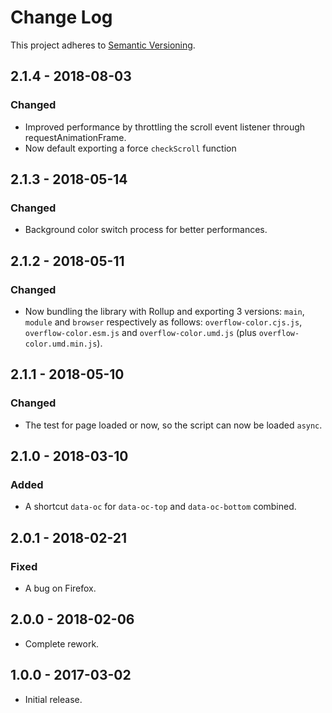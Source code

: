 # Change Log
This project adheres to [Semantic Versioning](https://semver.org/spec/v2.0.0.html).

## 2.1.4 - 2018-08-03
### Changed
- Improved performance by throttling the scroll event listener through requestAnimationFrame.
- Now default exporting a force `checkScroll` function

## 2.1.3 - 2018-05-14
### Changed
- Background color switch process for better performances.

## 2.1.2 - 2018-05-11
### Changed
- Now bundling the library with Rollup and exporting 3 versions: `main`, `module` and `browser` respectively as follows: `overflow-color.cjs.js`, `overflow-color.esm.js` and `overflow-color.umd.js` (plus `overflow-color.umd.min.js`).

## 2.1.1 - 2018-05-10
### Changed
- The test for page loaded or now, so the script can now be loaded `async`.

## 2.1.0 - 2018-03-10
### Added
- A shortcut `data-oc` for `data-oc-top` and `data-oc-bottom` combined.

## 2.0.1 - 2018-02-21
### Fixed
- A bug on Firefox.

## 2.0.0 - 2018-02-06
- Complete rework.

## 1.0.0 - 2017-03-02
- Initial release.